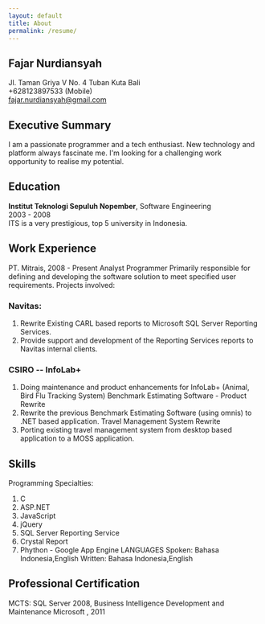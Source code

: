 ```yaml
---
layout: default
title: About
permalink: /resume/
---
```

<div markdown="1">
<article>

# Fajar Nurdiansyah
Jl. Taman Griya V No. 4
Tuban Kuta Bali   
+628123897533 (Mobile)    
fajar.nurdiansyah@gmail.com

## Executive Summary
I am a passionate programmer and a tech enthusiast. New technology and 
platform always fascinate me. I'm looking for a challenging work opportunity 
to realise my potential.

## Education 
    
**Institut Teknologi Sepuluh Nopember**, Software Engineering    
2003 - 2008    
ITS is a very prestigious, top 5 university in Indonesia.


## Work Experience
PT. Mitrais,  2008 - Present
Analyst Programmer 
Primarily responsible for defining and developing the software solution to 
meet specified user requirements.
Projects involved:

### Navitas\:

1. Rewrite Existing CARL based reports to Microsoft SQL Server Reporting Services. 
2. Provide support and development of the Reporting Services reports to Navitas internal clients. 

### CSIRO -- InfoLab+

1. Doing maintenance and product enhancements for InfoLab+ (Animal, Bird Flu Tracking System)
Benchmark Estimating Software - Product Rewrite
1. Rewrite the previous Benchmark Estimating Software (using omnis) to .NET based application.
Travel Management System Rewrite
1. Porting existing travel management system from desktop based application to a MOSS application.

## Skills

Programming Specialties:
1. C
2. ASP.NET
3. JavaScript
4. jQuery
5. SQL Server Reporting Service
6. Crystal Report
7. Phython - Google App Engine
	LANGUAGES
	Spoken\: Bahasa Indonesia,English
Written\: Bahasa Indonesia,English

## Professional Certification
MCTS\: SQL Server 2008, Business Intelligence Development and Maintenance
Microsoft , 2011



</article>
</div>
